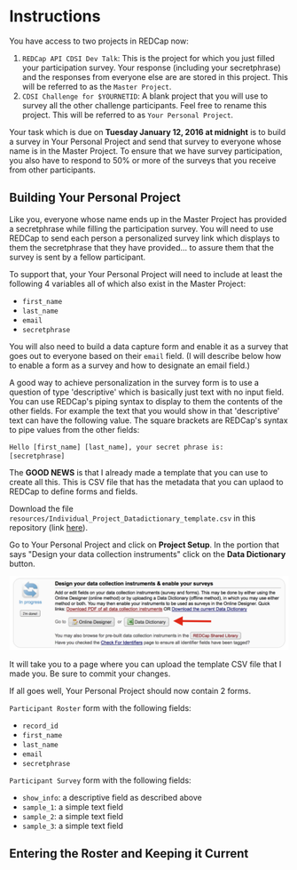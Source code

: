 # Instructions

You have access to two projects in REDCap now:

1. `REDCap API CDSI Dev Talk`: This is the project for which you just filled your
participation survey. Your response (including your secretphrase) and the
responses from everyone else are are stored in this project. This will be
referred to as the `Master Project`.
2. `CDSI Challenge for $YOURNETID`: A blank project that you will use to survey
all the other challenge participants. Feel free to rename this project. This
will be referred to as `Your Personal Project`.

Your task which is due on **Tuesday January 12, 2016 at midnight** is to build a
survey in Your Personal Project and send that survey to everyone whose name is
in the Master Project. To ensure that we have survey participation, you also
have to respond to 50% or more of the surveys that you receive from other
participants. 


## Building Your Personal Project

Like you, everyone whose name ends up in the Master Project has provided a
secretphrase while filling the participation survey. You will need to use REDCap
to send each person a personalized survey link which displays to them the
secretphrase that they have provided... to assure them that the survey is sent
by a fellow participant. 

To support that, your Your Personal Project will need to include at least the
following 4 variables all of which also exist in the Master Project:

* `first_name`
* `last_name`
* `email`
* `secretphrase`

You will also need to build a data capture form and enable it as a survey that goes
out to everyone based on their `email` field. (I will describe below how to
enable a form as a survey and how to designate an email field.)

A good way to achieve personalization in the survey form is to use
a question of type 'descriptive' which is basically just text with no input
field. You can use REDCap's piping syntax to display to them the contents of the
other fields. For example the text that you would show in that 'descriptive' text
can have the following value. The square brackets are REDCap's syntax to pipe
values from the other fields:

```
Hello [first_name] [last_name], your secret phrase is: 
[secretphrase]
```

The **GOOD NEWS** is that I already made a template that you can use to
create all this. This is CSV file that has the metadata that you can uplaod to
REDCap to define forms and fields.

Download the file `resources/Individual_Project_Datadictionary_template.csv` in
this repository (link
[here](resources/Individual_Project_Datadictionary_template.csv)).

Go to Your Personal Project and click on **Project Setup**. In the portion that
says "Design your data collection instruments" click on the **Data Dictionary**
button. 

![Data Dictionary Import Button](resources/datadictionarybutton.png)

It will take you to a page where you can upload the template CSV file that I
made you. Be sure to commit your changes.

If all goes well, Your Personal Project should now contain 2 forms.

`Participant Roster` form with the following fields:

* `record_id`
* `first_name`
* `last_name`
* `email`
* `secretphrase`

`Participant Survey` form with the following fields:

* `show_info`: a descriptive field as described above
* `sample_1`: a simple text field
* `sample_2`: a simple text field
* `sample_3`: a simple text field




## Entering the Roster and Keeping it Current
